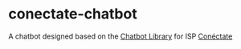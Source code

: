 # conectate-chatbot
A chatbot designed based on the [Chatbot Library](https://github.com/codigoencasa/bot-whatsapp/) for ISP [Conéctate](conectate.com.ec)
